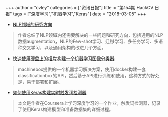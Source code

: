 +++
author = "cvley"
categories = ["资讯日报"]
title = "第154期 HackCV 日报"
tags = ["深度学习","机器学习","Keras"]
date = "2018-03-05"
+++

- [NLP领域的研究方向](http://ruder.io/requests-for-research/?from=hackcv&hmsr=hackcv.com&utm_medium=hackcv.com&utm_source=hackcv.com)

> 作者总结了NLP领域内还需要解决的一些问题和研究方向，包括通用的NLP数据augmentation，NLP的Few-shot学习、迁移学习、多任务学习、多语种交叉学习，以及通用架构的改进几个方面。

- [快速使用硬盘上的相片构建一个机器学习图像分类器](https://blog.machinebox.io/how-anyone-can-build-a-machine-learning-image-classifier-from-photos-on-your-hard-drive-very-5c20c6f2764f?from=hackcv&hmsr=hackcv.com&utm_medium=hackcv.com&utm_source=hackcv.com)

> machinebox提供的一个机器学习解决方案，使用docker构建一套classificationbox的API，然后基于API进行训练和使用，这种方式的好处是，易于部署和扩展。

- [如何使用Keras构建实时触发词检测器](https://hackernoon.com/how-to-do-real-time-trigger-word-detection-with-keras-b8a56ab106b7?from=hackcv&hmsr=hackcv.com&utm_medium=hackcv.com&utm_source=hackcv.com)

> 本文是作者在Coursera上学习深度学习的一个作业，触发词检测器，记录了使用Keras构建模型和准备数据集的详细过程。

